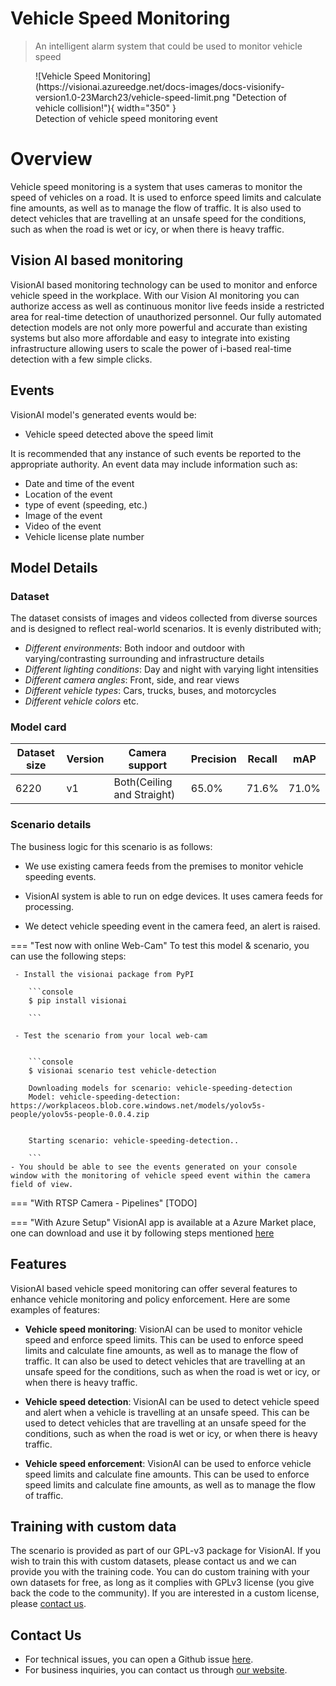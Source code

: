 # Vehicle Speed Monitoring

> An intelligent alarm system that could be used to monitor vehicle speed

<figure markdown>
  ![Vehicle Speed Monitoring](https://visionai.azureedge.net/docs-images/docs-visionify-version1.0-23March23/vehicle-speed-limit.png "Detection of vehicle collision!"){ width="350" }
  <figcaption>Detection of vehicle speed monitoring event</figcaption>
</figure>

# Overview
Vehicle speed monitoring is a system that uses cameras to monitor the speed of vehicles on a road. It is used to enforce speed limits and calculate fine amounts, as well as to manage the flow of traffic. It is also used to detect vehicles that are travelling at an unsafe speed for the conditions, such as when the road is wet or icy, or when there is heavy traffic.


## Vision AI based monitoring

VisionAI based monitoring technology can be used to monitor and enforce vehicle speed in the workplace. With our Vision AI monitoring you can authorize access as well as continuous monitor live feeds inside a restricted area for real-time detection of unauthorized personnel. Our fully automated detection models are not only more powerful and accurate than existing systems but also more affordable and easy to integrate into existing infrastructure allowing users to scale the power of i-based real-time detection with a few simple clicks.



## Events

VisionAI model's generated events would be:

- Vehicle speed detected above the speed limit

It is recommended that any instance of such events be reported to the appropriate authority.
An event data may include information such as:

- Date and time of the event
- Location of the event
- type of event (speeding, etc.)
- Image of the event
- Video of the event
- Vehicle license plate number


## Model Details

### Dataset

The dataset consists of images and videos collected from diverse sources and is designed to reflect real-world scenarios. It is evenly distributed with;
 
- *Different environments*: Both indoor and outdoor with varying/contrasting surrounding and infrastructure details
- *Different lighting conditions*: Day and night with varying light intensities
- *Different camera angles*: Front, side, and rear views
- *Different vehicle types*: Cars, trucks, buses, and motorcycles
- *Different vehicle colors* etc.

### Model card

 <div class="table">
    <table class="fl-table">
        <thead>
        <tr><th>Dataset size</th>
            <th>Version</th>
            <th>Camera support</th>
            <th>Precision</th>
            <th>Recall</th>
            <th> mAP  </th>  
        </thead>
        <tbody>
        <tr>
            <td>6220</td>
            <td>v1</td>
            <td>Both(Ceiling and Straight)</td>
            <td>65.0% </td>
            <td>71.6% </td>
            <td>71.0% </td>
        </tr>
        </tbody>
    </table>
</div>

### Scenario details

The business logic for this scenario is as follows: 

- We use existing camera feeds from the premises to monitor vehicle speeding events. 

- VisionAI system is able to run on edge devices. It uses camera feeds for processing. 

- We detect vehicle speeding event in the camera feed, an alert is raised.


=== "Test now with online Web-Cam"
     To test this model & scenario, you can use the following steps:

     - Install the visionai package from PyPI
     
        ```console
        $ pip install visionai
        
        ```
     
     - Test the scenario from your local web-cam
     

        ```console
        $ visionai scenario test vehicle-detection

        Downloading models for scenario: vehicle-speeding-detection
        Model: vehicle-speeding-detection: https://workplaceos.blob.core.windows.net/models/yolov5s-people/yolov5s-people-0.0.4.zip
        

        Starting scenario: vehicle-speeding-detection..

        ```
    - You should be able to see the events generated on your console window with the monitoring of vehicle speed event within the camera field of view.

=== "With RTSP Camera - Pipelines"
     [TODO]
 
=== "With Azure Setup"
     VisionAI app is available at a Azure Market place, one can download and use it by following steps mentioned [here](../overview/azure-managed-app.md)



## Features

VisionAI based vehicle speed monitoring can offer several features to enhance vehicle monitoring and policy enforcement. Here are some examples of features:

- **Vehicle speed monitoring**: VisionAI can be used to monitor vehicle speed and enforce speed limits. This can be used to enforce speed limits and calculate fine amounts, as well as to manage the flow of traffic. It can also be used to detect vehicles that are travelling at an unsafe speed for the conditions, such as when the road is wet or icy, or when there is heavy traffic.

- **Vehicle speed detection**: VisionAI can be used to detect vehicle speed and alert when a vehicle is travelling at an unsafe speed. This can be used to detect vehicles that are travelling at an unsafe speed for the conditions, such as when the road is wet or icy, or when there is heavy traffic.

- **Vehicle speed enforcement**: VisionAI can be used to enforce vehicle speed limits and calculate fine amounts. This can be used to enforce speed limits and calculate fine amounts, as well as to manage the flow of traffic.

            

## Training with custom data

The scenario is provided as part of our GPL-v3 package for VisionAI. If you wish to train this with custom datasets, please contact us and we can provide you with the training code. You can do custom training with your own datasets for free, as long as it complies with GPLv3 license (you give back the code to the community). If you are interested in a custom license, please [contact us](../company/contact.md).


## Contact Us

- For technical issues, you can open a Github issue [here](https://github.com/visionify/visionai).
- For business inquiries, you can contact us through [our website](https://visionify.ai/contact).